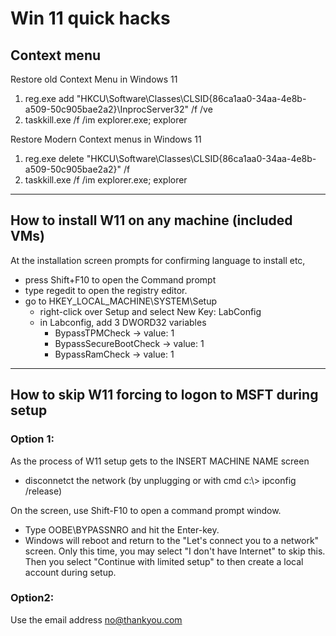 
# Win 11 quick hacks

## Context menu

Restore old Context Menu in Windows 11


1) reg.exe add "HKCU\Software\Classes\CLSID\{86ca1aa0-34aa-4e8b-a509-50c905bae2a2}\InprocServer32" /f /ve
2) taskkill.exe /f /im explorer.exe; explorer


Restore Modern Context menus in Windows 11

1) reg.exe delete "HKCU\Software\Classes\CLSID\{86ca1aa0-34aa-4e8b-a509-50c905bae2a2}" /f
2) taskkill.exe /f /im explorer.exe; explorer


---
## How to install W11 on any machine (included VMs)

At the installation screen prompts for confirming language to install etc,

- press Shift+F10 to open the Command prompt
- type regedit to open the registry editor.
- go to HKEY_LOCAL_MACHINE\SYSTEM\Setup
    - right-click over Setup and select New Key: LabConfig
    - in Labconfig, add 3 DWORD32 variables
        - BypassTPMCheck  -> value: 1 
        - BypassSecureBootCheck  -> value: 1 
        - BypassRamCheck  -> value: 1 


---
## How to skip W11 forcing to logon to MSFT during setup


### Option 1:

As the process of W11 setup gets to the INSERT MACHINE NAME screen

* disconnetct the network (by unplugging or with cmd c:\\> ipconfig /release)

On the screen, use Shift-F10 to open a command prompt window.

*   Type OOBE\BYPASSNRO and hit the Enter-key.
*   Windows will reboot and return to the "Let's connect you to a network" screen. Only this time, you may select "I don't have Internet" to skip this.
Then you select "Continue with limited setup" to then create a local account during setup.

### Option2: 

Use the email address no@thankyou.com


